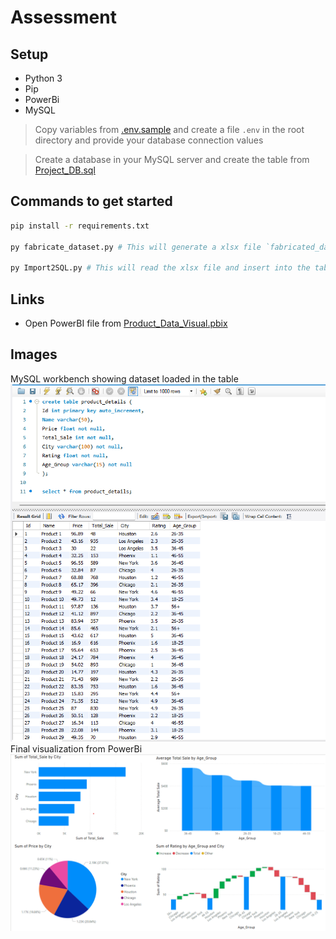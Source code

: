 # Assessment

## Setup

- Python 3
- Pip
- PowerBi
- MySQL

> Copy variables from [.env.sample](.env.sample) and create a file `.env` in the root directory and provide your database connection values

> Create a database in your MySQL server and create the table from [Project_DB.sql](queries\Project_DB.sql)


## Commands to get started
```bash
pip install -r requirements.txt

py fabricate_dataset.py # This will generate a xlsx file `fabricated_data.xlsx`

py Import2SQL.py # This will read the xlsx file and insert into the table in MySQL database server
```

## Links
- Open PowerBI file from [Product_Data_Visual.pbix](powerBI_data\Product_Data_Visual.pbix)

## Images
MySQL workbench showing dataset loaded in the table
![image](images\workbench.png)
Final visualization from PowerBi
![image](images\powerbi_visualization.png)